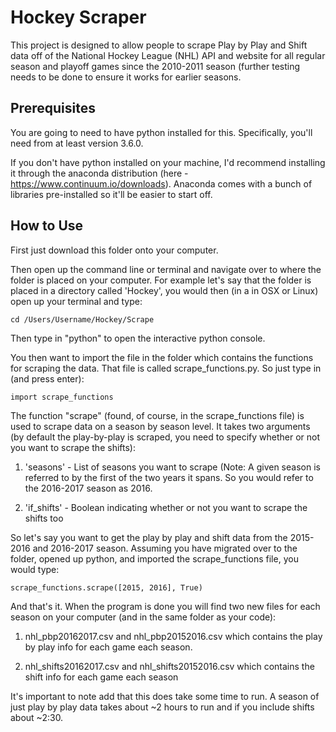 # Hockey Scraper

This project is designed to allow people to scrape Play by Play and Shift data off of the 
National Hockey League (NHL) API and website for all regular season and playoff games
since the 2010-2011 season (further testing needs to be done to ensure it works for earlier
seasons.  


## Prerequisites

You are going to need to have python installed for this. Specifically, you'll need from
at least version 3.6.0.

If you don't have python installed on your machine, I'd recommend installing it through
the anaconda distribution (here - https://www.continuum.io/downloads). Anaconda comes 
with a bunch of libraries pre-installed so it'll be easier to start off. 


## How to Use

First just download this folder onto your computer.

Then open up the command line or terminal and navigate over to where the folder is placed
on your computer. For example let's say that the folder is placed in a directory called
'Hockey', you would then (in a in OSX or Linux) open up your terminal and type: 

```
cd /Users/Username/Hockey/Scrape
``` 

Then type in "python" to open the interactive python console. 

You then want to import the file in the folder which contains the functions for scraping
the data. That file is called scrape_functions.py. So just type in (and press enter): 

```
import scrape_functions  
```

The function "scrape" (found, of course, in the scrape_functions file) is used to scrape 
data on a season by season level. It takes two arguments (by default the play-by-play is 
scraped, you need to specify whether or not you want to scrape the shifts):

1. 'seasons' - List of seasons you want to scrape (Note: A given season is referred to by
the first of the two years it spans. So you would refer to the 2016-2017 season as 2016.

2. 'if_shifts' - Boolean indicating whether or not you want to scrape the shifts too 


So let's say you want to get the play by play and shift data from the 2015-2016 and 
2016-2017 season. Assuming you have migrated over to the folder, opened up python, and 
imported the scrape_functions file, you would type:

```
scrape_functions.scrape([2015, 2016], True) 
```

And that's it. When the program is done you will find two new files for each season on 
your computer (and in the same folder as your code):

1. nhl_pbp20162017.csv and nhl_pbp20152016.csv which contains the play by play info for
   each game each season.

2. nhl_shifts20162017.csv and nhl_shifts20152016.csv which contains the shift info for each
   game each season 
   

It's important to note add that this does take some time to run. A season of just play
by play data takes about ~2 hours to run and if you include shifts about ~2:30.  




